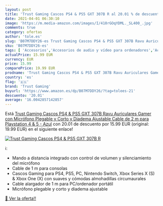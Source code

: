 ```yaml
---
layout: post
title: 'Trust Gaming Cascos PS4 & PS5 GXT 307B R al 20.01 % de descuento'
date: 2021-04-01 06:30:10
image: 'https://m.media-amazon.com/images/I/410rGOqYDML._SL400_.jpg'
comments: true
category: ofertas
author: 'tole.es'
slug: 'B07M7DDY26-es Trust Gaming Cascos PS4 & PS5 GXT 307B Ravu Auriculares...'
sku: 'B07M7DDY26-es'
tags: [ 'Accesorios','Accesorios de audio y vídeo para ordenadores','Accesorios para PlayStation 5','Auriculares con micrófonos','Auriculares para PlayStation 5','Hardware y juegos para PlayStation 5','Informática','Videojuegos','playstation','ps4','ps5','trust gaming', ]
actualPrice: 15.99 EUR
currency: EUR
price: 15.99
comparePrice: 19.99 EUR
prodname: 'Trust Gaming Cascos PS4 & PS5 GXT 307B Ravu Auriculares Gamer con Micrófono Plegable y Corto y Diadema Ajustable  Cable de 2 m  para Playstation 4 & 5 - Azul'
country: 'es'
flag: '🇪🇸'
brand: 'Trust Gaming'
buyurl: 'https://www.amazon.es/dp/B07M7DDY26/?tag=tolees-21'
descuento: '20.01'
average: '16.0042857142857'
---
```


Está [Trust Gaming Cascos PS4 & PS5 GXT 307B Ravu Auriculares Gamer con Micrófono Plegable y Corto y Diadema Ajustable  Cable de 2 m  para Playstation 4 & 5 - Azul](https://www.amazon.es/dp/B07M7DDY26/?tag=tolees-21) con 20.01 de descuento por 15.99 EUR (original: 19.99 EUR) en el siguiente enlace!

[![Trust Gaming Cascos PS4 & PS5 GXT 307B R](https://m.media-amazon.com/images/I/410rGOqYDML._SL400_.jpg)](https://www.amazon.es/dp/B07M7DDY26/?tag=tolees-21)

ℹ️:

- Mando a distancia integrado con control de volumen y silenciamiento del micrófono
- Cable de 1 m para consolas
- Cascos Gaming para PS4, PS5, PC, Nintendo Switch, Xbox Series X (S) & Xbox One (X) con suaves y cómodas almohadillas circumaurales
- Cable alargador de 1 m para PC/ordenador portátil
- Micrófono plegable y corto y diadema ajustable

[🛒 Ver la oferta!!](https://www.amazon.es/dp/B07M7DDY26/?tag=tolees-21)
